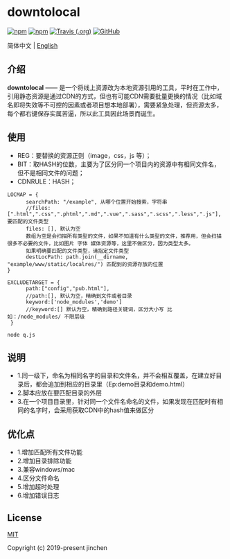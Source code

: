 # downtolocal
[![npm](https://img.shields.io/npm/v/downtolocal)](https://www.npmjs.com/package/downtolocal) [![npm](https://img.shields.io/npm/dw/downtolocal?style=flat)](https://www.npmjs.com/package/downtolocal) [![Travis (.org)](https://img.shields.io/travis/gitkingchen/downtolocal)](https://travis-ci.org/gitkingchen/downtolocal) [![GitHub](https://img.shields.io/github/license/gitkingchen/downtolocal)](https://github.com/gitkingchen/downtolocal/blob/master/LICENSE)

简体中文 | [English](./README.en.md) 

## 介绍
**downtolocal** —— 是一个将线上资源改为本地资源引用的工具，平时在工作中，引用静态资源是通过CDN的方式，但也有可能CDN需要批量更换的情况（比如域名即将失效等不可控的因素或者项目想本地部署），需要紧急处理，但资源太多，每个都右键保存实属苦逼，所以此工具因此场景而诞生。
## 使用
- REG：要替换的资源正则（image，css，js 等）；
- BIT：取HASH的位数，主要为了区分同一个项目内的资源中有相同文件名，但不是相同文件的问题；
- CDNRULE：HASH；
```
LOCMAP = {
      searchPath: "/example", 从哪个位置开始搜索，字符串
      //files: [".html",".css",".phtml",".md",".vue",".sass",".scss",".less",".js"], 要匹配的文件类型
      files: [], 默认为空
      数组为空是会扫描所有类型的文件，如果不知道有什么类型的文件，推荐用，但会扫描很多不必要的文件，比如图片 字体 媒体资源等，这里不做区分，因为类型太多。
      如果明确要匹配的文件类型，请指定文件类型
      destLocPath: path.join(__dirname, "example/www/static/localres/") 匹配到的资源存放的位置
}
```
    
    
```
EXCLUDETARGET = {
      path:["config","pub.html"],
      //path:[], 默认为空，精确到文件或者目录
      keyword:['node_modules','demo'] 
      //keyword:[] 默认为空，精确到路径关键词，区分大小写 比如：/node_modules/ 不限层级
 }
```

```
node q.js
```

## 说明
- 1.同一级下，命名为相同名字的目录和文件名，并不会相互覆盖，在建立好目录后，都会追加到相应的目录里（Ep:demo目录和demo.html）
- 2.脚本应放在要匹配目录的外层
- 3.在一个项目目录里，针对同一个文件名命名的文件，如果发现在匹配时有相同的名字时，会采用获取CDN中的hash值来做区分

## 优化点
- 1.增加匹配所有文件功能    
- 2.增加目录排除功能
- 3.兼容windows/mac
- 4.区分文件命名
- 5.增加超时处理
- 6.增加错误日志

## License

[MIT](https://github.com/gitkingchen/downtolocal/blob/master/LICENSE)

Copyright (c) 2019-present jinchen
